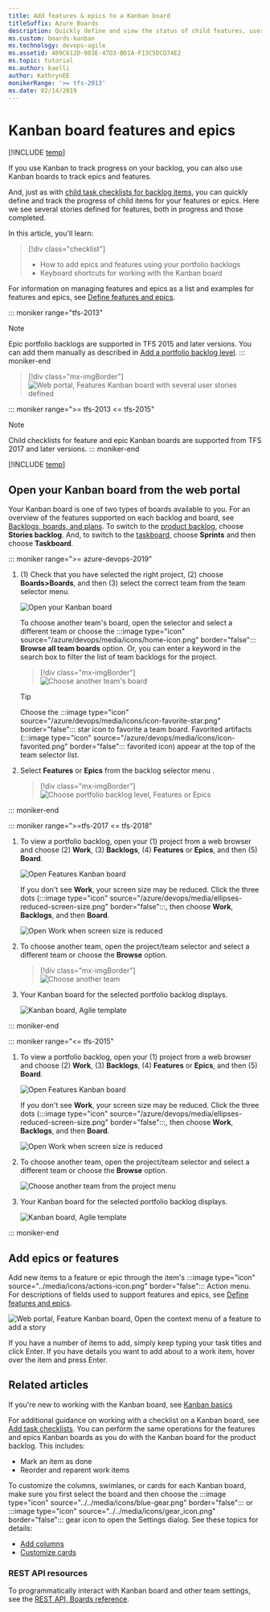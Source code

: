 ```yaml
---
title: Add features & epics to a Kanban board
titleSuffix: Azure Boards
description: Quickly define and view the status of child features, user stories, or backlog items using Kanban features or epic boards in Azure Boards, Azure DevOps, & Team Foundation Server
ms.custom: boards-kanban 
ms.technology: devops-agile
ms.assetid: 489C612D-983E-47D3-BD1A-F13C5DCD74E2  
ms.topic: tutorial
ms.author: kaelli
author: KathrynEE
monikerRange: '>= tfs-2013'
ms.date: 02/14/2019
---
```




# Kanban board features and epics  

[!INCLUDE [temp](../includes/version-all.md)]

If you use Kanban to track progress on your backlog, you can also use Kanban boards to track epics and features.  

And, just as with [child task checklists for backlog items](add-task-checklists.md), you can quickly define and track the progress of child items for your features or epics. Here we see several stories defined for features, both in progress and those completed.    

In this article, you'll learn: 
>[!div class="checklist"]    
> * How to add epics and features using your portfolio backlogs    
> * Keyboard shortcuts for working with the Kanban board  

For information on managing features and epics as a list and examples for features and epics, see [Define features and epics](../backlogs/define-features-epics.md). 

::: moniker range="tfs-2013"
> [!NOTE]   
> Epic portfolio backlogs are supported in TFS 2015 and later versions. You can add them manually as described in [Add a portfolio backlog level](../../reference/add-portfolio-backlogs.md).
::: moniker-end

> [!div class="mx-imgBorder"]
> ![Web portal, Features Kanban board with several user stories defined](media/features-epics/features-with-stories-intro.png)

::: moniker range=">= tfs-2013 <= tfs-2015"
> [!NOTE]    
>Child checklists for feature and epic Kanban boards are supported from TFS 2017 and later versions.
::: moniker-end

[!INCLUDE [temp](../includes/prerequisites-kanban.md)]


## Open your Kanban board from the web portal

Your Kanban board is one of two types of boards available to you. For an overview of the features supported on each backlog and board, see [Backlogs, boards, and plans](/azure/devops/boards/backlogs/backlogs-boards-plans). To switch to the [product backlog](/azure/devops/boards/backlogs/create-your-backlog), choose **Stories backlog**. And, to switch to the [taskboard](/azure/devops/boards/sprints/task-board), choose **Sprints** and then choose **Taskboard**.  

::: moniker range=">= azure-devops-2019"

1. (1) Check that you have selected the right project, (2) choose **Boards>Boards**, and then (3) select the correct team from the team selector menu. 

	![Open your Kanban board](/azure/devops/boards/boards/media/quickstart/open-kanban-board-agile.png)  

	To choose another team's board, open the selector and select a different team or choose the :::image type="icon" source="/azure/devops/media/icons/home-icon.png" border="false"::: **Browse all team boards** option. Or, you can enter a keyword in the search box to filter the list of team backlogs for the project.

	> [!div class="mx-imgBorder"]  
	> ![Choose another team's board](/azure/devops/boards/boards/media/quickstart/select-kanban-team-board.png) 

	> [!TIP]    
	> Choose the :::image type="icon" source="/azure/devops/media/icons/icon-favorite-star.png" border="false"::: star icon to favorite a team board. Favorited artifacts (:::image type="icon" source="/azure/devops/media/icons/icon-favorited.png" border="false"::: favorited icon) appear at the top of the team selector list.

1. Select **Features** or **Epics** from the backlog selector menu . 

	> [!div class="mx-imgBorder"]  
	> ![Choose portfolio backlog level, Features or Epics](media/features-epics/select-portfolio-level.png) 

::: moniker-end


::: moniker range=">=tfs-2017 <= tfs-2018"

1. To view a portfolio backlog, open your (1) project from a web browser and choose (2) **Work**, (3) **Backlogs**, (4) **Features** or **Epics**, and then (5) **Board**.  

	![Open Features Kanban board](media/features-epics/open-features-board-standard.png)

	If you don't see **Work**, your screen size may be reduced. Click the three dots (:::image type="icon" source="/azure/devops/media/ellipses-reduced-screen-size.png" border="false":::, then choose **Work**, **Backlogs**, and then **Board**.   

	![Open Work when screen size is reduced](/azure/devops/boards/boards/media/kanban-quickstart-reduced-screensize.png)   

2.	To choose another team, open the project/team selector and select a different team or choose the **Browse** option.  

	> [!div class="mx-imgBorder"]  
	> ![Choose another team](/azure/devops/boards/sprints/media/assign-items-sprint/team-selector-backlogs-standard.png)  

3. Your Kanban board for the selected portfolio backlog displays.  

	![Kanban board, Agile template](media/features-epics/features-board-standard.png)   

::: moniker-end


::: moniker range="<= tfs-2015"

1. To view a portfolio backlog, open your (1) project from a web browser and choose (2) **Work**, (3) **Backlogs**, (4) **Features** or **Epics**, and then (5) **Board**.  

	![Open Features Kanban board](media/features-epics/open-features-board-standard.png)

	If you don't see **Work**, your screen size may be reduced. Click the three dots (:::image type="icon" source="/azure/devops/media/ellipses-reduced-screen-size.png" border="false":::, then choose **Work**, **Backlogs**, and then **Board**.   

	![Open Work when screen size is reduced](/azure/devops/boards/boards/media/kanban-quickstart-reduced-screensize.png)   

0.	To choose another team, open the project/team selector and select a different team or choose the **Browse** option.  

	![Choose another team from the project menu](/azure/devops/boards/sprints/media/capacity/vso-team-selector.png)  

1. Your Kanban board for the selected portfolio backlog displays.  

	![Kanban board, Agile template](media/features-epics/features-board-standard.png)   

::: moniker-end

## Add epics or features    

Add new items to a feature or epic through the item's   :::image type="icon" source="../media/icons/actions-icon.png" border="false":::  Action menu. For descriptions of fields used to support features and epics, see [Define features and epics](../backlogs/define-features-epics.md). 

![Web portal, Feature Kanban board, Open the context menu of a feature to add a story](media/features-epics/add-user-story.png)

If you have a number of items to add, simply keep typing your task titles and click Enter. If you have details you want to add about to a work item, hover over the item and press Enter.  
 

## Related articles

If you're new to working with the Kanban board, see [Kanban basics](kanban-basics.md)

For additional guidance on working with a checklist on a Kanban board, see [Add task checklists](add-task-checklists.md). You can perform the same operations for the features and epics Kanban boards as you do with the Kanban board for the product backlog. This includes:    

- Mark an item as done  
- Reorder and reparent work items  

To customize the columns, swimlanes, or cards for each Kanban board, make sure you first select the board and then choose the  :::image type="icon" source="../../media/icons/blue-gear.png" border="false":::  or :::image type="icon" source="../../media/icons/gear_icon.png" border="false"::: gear icon to open the Settings dialog. See these topics for details: 

* [Add columns](add-columns.md)  
* [Customize cards](../../boards/boards/customize-cards.md)  

### REST API resources
To programmatically interact with Kanban board and other team settings, see the [REST API, Boards reference](/rest/api/azure/devops/work/boards).


